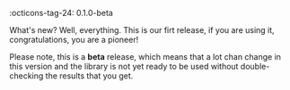 :octicons-tag-24: 0.1.0-beta

What's new? Well, everything. This is our firt release, if you are using it,
congratulations, you are a pioneer!

Please note, this is a **beta** release,
which means that a lot chan change in this version and the library is not yet
ready to be used without double-checking the results that you get.
